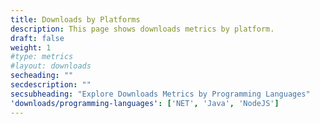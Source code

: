 ```yaml
---
title: Downloads by Platforms
description: This page shows downloads metrics by platform.
draft: false
weight: 1
#type: metrics
#layout: downloads
secheading: ""
secdescription: ""
secsubheading: "Explore Downloads Metrics by Programming Languages"
'downloads/programming-languages': ['NET', 'Java', 'NodeJS']
---
```



  <!--### This page will contain summary of downloads metrics-->

